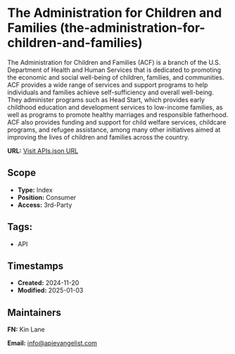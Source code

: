 # The Administration for Children and Families (the-administration-for-children-and-families)
The Administration for Children and Families (ACF) is a branch of the U.S. Department of Health and Human Services that is dedicated to promoting the economic and social well-being of children, families, and communities. ACF provides a wide range of services and support programs to help individuals and families achieve self-sufficiency and overall well-being. They administer programs such as Head Start, which provides early childhood education and development services to low-income families, as well as programs to promote healthy marriages and responsible fatherhood. ACF also provides funding and support for child welfare services, childcare programs, and refugee assistance, among many other initiatives aimed at improving the lives of children and families across the country.

**URL:** [Visit APIs.json URL](https://raw.githubusercontent.com/api-search/the-administration-for-children-and-families/refs/heads/main/apis.yml)

## Scope

- **Type:** Index 
- **Position:** Consumer 
- **Access:** 3rd-Party 

## Tags:

 - API

## Timestamps

- **Created:** 2024-11-20 
- **Modified:** 2025-01-03 

## Maintainers

**FN:** Kin Lane

**Email:** info@apievangelist.com

